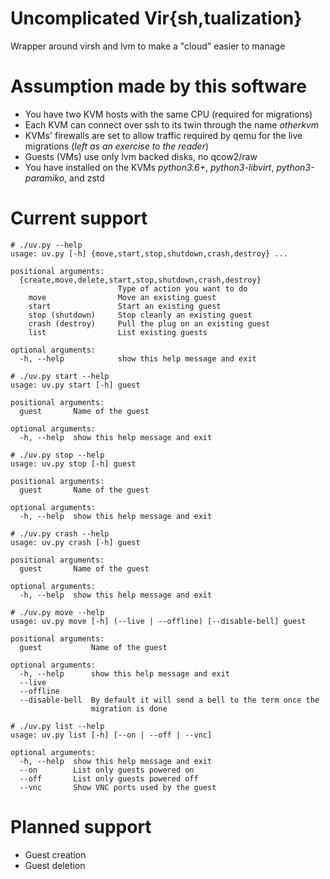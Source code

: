 # Uncomplicated Vir{sh,tualization}

Wrapper around virsh and lvm to make a "cloud" easier to manage

# Assumption made by this software

* You have two KVM hosts with the same CPU (required for migrations)
* Each KVM can connect over ssh to its twin through the name *otherkvm*
* KVMs' firewalls are set to allow traffic required by qemu for the live migrations (*left as an exercise to the reader*)
* Guests (VMs) use only lvm backed disks, no qcow2/raw
* You have installed on the KVMs *python3.6+*, *python3-libvirt*, *python3-paramiko*, and zstd

# Current support

```
# ./uv.py --help
usage: uv.py [-h] {move,start,stop,shutdown,crash,destroy} ...

positional arguments:
  {create,move,delete,start,stop,shutdown,crash,destroy}
                        Type of action you want to do
    move                Move an existing guest
    start               Start an existing guest
    stop (shutdown)     Stop cleanly an existing guest
    crash (destroy)     Pull the plug on an existing guest
    list                List existing guests

optional arguments:
  -h, --help            show this help message and exit
```

```
# ./uv.py start --help
usage: uv.py start [-h] guest

positional arguments:
  guest       Name of the guest

optional arguments:
  -h, --help  show this help message and exit
```

```
# ./uv.py stop --help
usage: uv.py stop [-h] guest

positional arguments:
  guest       Name of the guest

optional arguments:
  -h, --help  show this help message and exit
```

```
# ./uv.py crash --help
usage: uv.py crash [-h] guest

positional arguments:
  guest       Name of the guest

optional arguments:
  -h, --help  show this help message and exit
```

```
# ./uv.py move --help
usage: uv.py move [-h] (--live | --offline) [--disable-bell] guest

positional arguments:
  guest           Name of the guest

optional arguments:
  -h, --help      show this help message and exit
  --live
  --offline
  --disable-bell  By default it will send a bell to the term once the
                  migration is done
```

```
# ./uv.py list --help
usage: uv.py list [-h] [--on | --off | --vnc]

optional arguments:
  -h, --help  show this help message and exit
  --on        List only guests powered on
  --off       List only guests powered off
  --vnc       Show VNC ports used by the guest
```


# Planned support

* Guest creation
* Guest deletion
